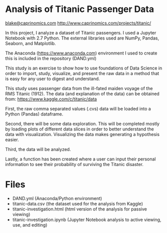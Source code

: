 # Analysis of Titanic Passenger Data

blake@caprinomics.com
http://www.caprinomics.com/projects/titanic/

In this project, I analyze a dataset of Titanic passengers. I used a Jupyter Notebook with 2.7 Python. The external libraries used are NumPy, Pandas, Seaborn, and Matplotlib.

The Anaconda (https://www.anaconda.com) environment I used to create this is included in the repository (DAND.yml)

This study is an exercise to show how to use foundations of Data Science in order to import, study, visualize, and present the raw data in a method that is easy for any user to digest and understand.

This study uses passenger data from the ill-fated maiden voyage of the RMS Titanic (1912). The data (and explanation of the data) can be obtained from: https://www.kaggle.com/c/titanic/data

First, the raw comma separated values (.cvs) data will be loaded into a Python (Pandas) dataframe.

Second, there will be some data exploration. This will be completed mostly by loading plots of different data slices in order to better understand the data with visualization. Visualizing the data makes generating a hypothesis easier.

Third, the data will be analyzed.

Lastly, a function has been created where a user can input their personal information to see their probability of surviving the Titanic disaster.

# Files
- DAND.yml (Anaconda/Python environment)
- titanic-data.csv (the dataset used for the analysis from Kaggle)
- titanic-investigation.html (html version of the analysis for passive viewing)
- titanic-investigation.ipynb (Jupyter Notebook analysis to active viewing, use, and editing)


